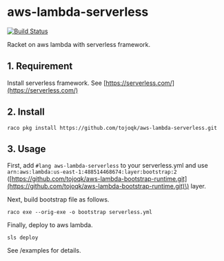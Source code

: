 # aws-lambda-serverless
[![Build Status](https://travis-ci.com/tojoqk/aws-lambda-serverless.svg?branch=master)](https://travis-ci.com/tojoqk/aws-lambda-serverless)

Racket on aws lambda with serverless framework.

## 1. Requirement

Install serverless framework. See
[https://serverless.com/](https://serverless.com/)

## 2. Install

```
raco pkg install https://github.com/tojoqk/aws-lambda-serverless.git
```

## 3. Usage
First, add `#lang aws-lambda-serverless` to your serverless.yml and
use `arn:aws:lambda:us-east-1:488514468674:layer:bootstrap:2`
\([https://github.com/tojoqk/aws-lambda-bootstrap-runtime.git](https://github.com/tojoqk/aws-lambda-bootstrap-runtime.git)\)
layer.

Next, build bootstrap file as follows.

```
raco exe --orig-exe -o bootstrap serverless.yml
```

Finally, deploy to aws lambda.

```
sls deploy
```

See /examples for details.

